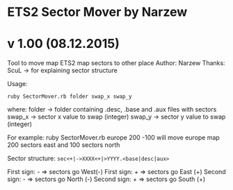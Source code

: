 # ETS2 Sector Mover by Narzew
# v 1.00 (08.12.2015)

Tool to move map ETS2 map sectors to other place
Author: Narzew
Thanks: ScuL -> for explaining sector structure

Usage:

`ruby SectorMover.rb folder swap_x swap_y`

where:
folder -> folder containing .desc, .base and .aux files with sectors
swap_x -> sector x value to swap (integer)
swap_y -> sector y value to swap (integer)

For example:
ruby SectorMover.rb europe 200 -100
will move europe map 200 sectors east and 100 sectors north

Sector structure:
`sec<+|->XXXX<+|>YYYY.<base|desc|aux>`

First sign: - => sectors go West(-)
First sign: + => sectors go East (+)
Second sign: - => sectors go North (-)
Second sign: + => sectors go South (+)

